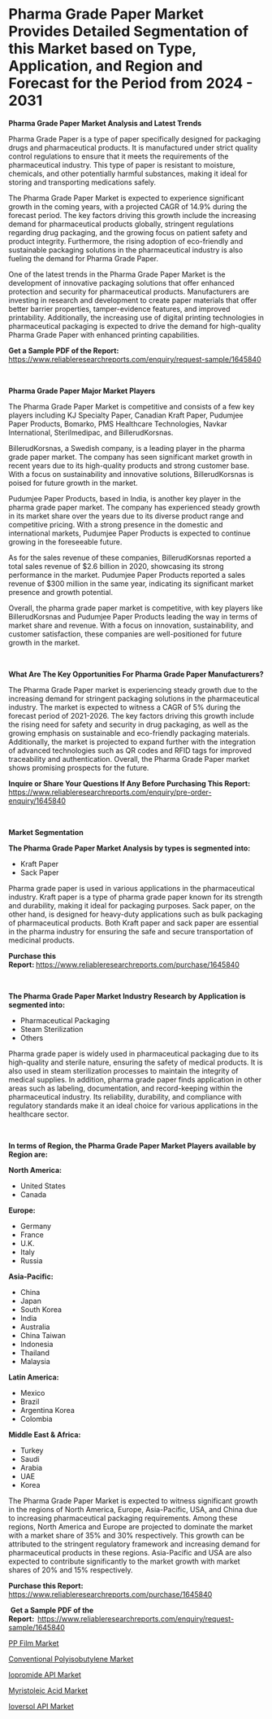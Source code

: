 <p><h1>Pharma Grade Paper Market Provides Detailed Segmentation of this Market based on Type, Application, and Region and Forecast for the Period from 2024 - 2031</h1></p><p><strong>Pharma Grade Paper Market Analysis and Latest Trends</strong></p>
<p><p>Pharma Grade Paper is a type of paper specifically designed for packaging drugs and pharmaceutical products. It is manufactured under strict quality control regulations to ensure that it meets the requirements of the pharmaceutical industry. This type of paper is resistant to moisture, chemicals, and other potentially harmful substances, making it ideal for storing and transporting medications safely.</p><p>The Pharma Grade Paper Market is expected to experience significant growth in the coming years, with a projected CAGR of 14.9% during the forecast period. The key factors driving this growth include the increasing demand for pharmaceutical products globally, stringent regulations regarding drug packaging, and the growing focus on patient safety and product integrity. Furthermore, the rising adoption of eco-friendly and sustainable packaging solutions in the pharmaceutical industry is also fueling the demand for Pharma Grade Paper.</p><p>One of the latest trends in the Pharma Grade Paper Market is the development of innovative packaging solutions that offer enhanced protection and security for pharmaceutical products. Manufacturers are investing in research and development to create paper materials that offer better barrier properties, tamper-evidence features, and improved printability. Additionally, the increasing use of digital printing technologies in pharmaceutical packaging is expected to drive the demand for high-quality Pharma Grade Paper with enhanced printing capabilities.</p></p>
<p><strong>Get a Sample PDF of the Report:&nbsp;</strong> <a href="https://www.reliableresearchreports.com/enquiry/request-sample/1645840">https://www.reliableresearchreports.com/enquiry/request-sample/1645840</a></p>
<p>&nbsp;</p>
<p><strong>Pharma Grade Paper Major Market Players</strong></p>
<p><p>The Pharma Grade Paper Market is competitive and consists of a few key players including KJ Specialty Paper, Canadian Kraft Paper, Pudumjee Paper Products, Bomarko, PMS Healthcare Technologies, Navkar International, Sterilmedipac, and BillerudKorsnas.</p><p>BillerudKorsnas, a Swedish company, is a leading player in the pharma grade paper market. The company has seen significant market growth in recent years due to its high-quality products and strong customer base. With a focus on sustainability and innovative solutions, BillerudKorsnas is poised for future growth in the market.</p><p>Pudumjee Paper Products, based in India, is another key player in the pharma grade paper market. The company has experienced steady growth in its market share over the years due to its diverse product range and competitive pricing. With a strong presence in the domestic and international markets, Pudumjee Paper Products is expected to continue growing in the foreseeable future.</p><p>As for the sales revenue of these companies, BillerudKorsnas reported a total sales revenue of $2.6 billion in 2020, showcasing its strong performance in the market. Pudumjee Paper Products reported a sales revenue of $300 million in the same year, indicating its significant market presence and growth potential.</p><p>Overall, the pharma grade paper market is competitive, with key players like BillerudKorsnas and Pudumjee Paper Products leading the way in terms of market share and revenue. With a focus on innovation, sustainability, and customer satisfaction, these companies are well-positioned for future growth in the market.</p></p>
<p>&nbsp;</p>
<p><strong>What Are The Key Opportunities For Pharma Grade Paper Manufacturers?</strong></p>
<p><p>The Pharma Grade Paper market is experiencing steady growth due to the increasing demand for stringent packaging solutions in the pharmaceutical industry. The market is expected to witness a CAGR of 5% during the forecast period of 2021-2026. The key factors driving this growth include the rising need for safety and security in drug packaging, as well as the growing emphasis on sustainable and eco-friendly packaging materials. Additionally, the market is projected to expand further with the integration of advanced technologies such as QR codes and RFID tags for improved traceability and authentication. Overall, the Pharma Grade Paper market shows promising prospects for the future.</p></p>
<p><strong>Inquire or Share Your Questions If Any Before Purchasing This Report:</strong> <a href="https://www.reliableresearchreports.com/enquiry/pre-order-enquiry/1645840">https://www.reliableresearchreports.com/enquiry/pre-order-enquiry/1645840</a></p>
<p>&nbsp;</p>
<p><strong>Market Segmentation</strong></p>
<p><strong>The Pharma Grade Paper Market Analysis by types is segmented into:</strong></p>
<p><ul><li>Kraft Paper</li><li>Sack Paper</li></ul></p>
<p><p>Pharma grade paper is used in various applications in the pharmaceutical industry. Kraft paper is a type of pharma grade paper known for its strength and durability, making it ideal for packaging purposes. Sack paper, on the other hand, is designed for heavy-duty applications such as bulk packaging of pharmaceutical products. Both Kraft paper and sack paper are essential in the pharma industry for ensuring the safe and secure transportation of medicinal products.</p></p>
<p><strong>Purchase this Report:&nbsp;</strong><a href="https://www.reliableresearchreports.com/purchase/1645840">https://www.reliableresearchreports.com/purchase/1645840</a></p>
<p>&nbsp;</p>
<p><strong>The Pharma Grade Paper Market Industry Research by Application is segmented into:</strong></p>
<p><ul><li>Pharmaceutical Packaging</li><li>Steam Sterilization</li><li>Others</li></ul></p>
<p><p>Pharma grade paper is widely used in pharmaceutical packaging due to its high-quality and sterile nature, ensuring the safety of medical products. It is also used in steam sterilization processes to maintain the integrity of medical supplies. In addition, pharma grade paper finds application in other areas such as labeling, documentation, and record-keeping within the pharmaceutical industry. Its reliability, durability, and compliance with regulatory standards make it an ideal choice for various applications in the healthcare sector.</p></p>
<p>&nbsp;</p>
<p><strong>In terms of Region, the Pharma Grade Paper Market Players available by Region are:</strong></p>
<p>
    <p> <strong> North America: </strong>
        <ul>
            <li>United States</li>
            <li>Canada</li>
        </ul>
        </p> 
    <p> <strong> Europe: </strong>
        <ul>
            <li>Germany</li>
            <li>France</li>
            <li>U.K.</li>
            <li>Italy</li>
            <li>Russia</li>
        </ul>
        </p> 
    <p> <strong> Asia-Pacific: </strong>
        <ul>
            <li>China</li>
            <li>Japan</li>
            <li>South Korea</li>
            <li>India</li>
            <li>Australia</li>
            <li>China Taiwan</li>
            <li>Indonesia</li>
            <li>Thailand</li>
            <li>Malaysia</li>
        </ul>
        </p> 
    <p> <strong> Latin America: </strong>
        <ul>
            <li>Mexico</li>
            <li>Brazil</li>
            <li>Argentina Korea</li>
            <li>Colombia</li>
        </ul>
        </p> 
    <p> <strong> Middle East & Africa: </strong>
        <ul>
            <li>Turkey</li>
            <li>Saudi</li>
            <li>Arabia</li>
            <li>UAE</li>
            <li>Korea</li>
        </ul>
    </p>
    </p>
<p><p>The Pharma Grade Paper Market is expected to witness significant growth in the regions of North America, Europe, Asia-Pacific, USA, and China due to increasing pharmaceutical packaging requirements. Among these regions, North America and Europe are projected to dominate the market with a market share of 35% and 30% respectively. This growth can be attributed to the stringent regulatory framework and increasing demand for pharmaceutical products in these regions. Asia-Pacific and USA are also expected to contribute significantly to the market growth with market shares of 20% and 15% respectively.</p></p>
<p><strong>Purchase this Report: </strong><a href="https://www.reliableresearchreports.com/purchase/1645840">https://www.reliableresearchreports.com/purchase/1645840</a></p>
<p>&nbsp;<strong>Get a Sample PDF of the Report:&nbsp;&nbsp;</strong><a href="https://www.reliableresearchreports.com/enquiry/request-sample/1645840">https://www.reliableresearchreports.com/enquiry/request-sample/1645840</a></p>
<p><strong></strong></p>
<p><p><a href="https://view.publitas.com/reportprime-1/global-pp-film-market-size-and-market-trends-insights-and-projections-from-2024-to-2031/">PP Film Market</a></p><p><a href="https://github.com/ruddyyedelwadw/Market-Research-Report-List-1/blob/main/conventional-polyisobutylene-market.md">Conventional Polyisobutylene Market</a></p><p><a href="https://picayune-night-cbd.notion.site/Iopromide-API-Market-Share-Market-New-Trends-Analysis-Report-By-Type-By-Application-By-End-use--e912bc94eaa042daa19e81deacbe91ac">Iopromide API Market</a></p><p><a href="https://view.publitas.com/reportprime-1/myristoleic-acid-market-challenges-opportunities-and-growth-drivers-and-major-market-players-forecasted-for-period-from-2024-2031/">Myristoleic Acid Market</a></p><p><a href="https://valiant-lunge-8fe.notion.site/Ioversol-API-Market-Provides-Detailed-Segmentation-of-this-Market-based-on-Type-Application-and-Re-35154f7639ba476fb29db308d1eb039a">Ioversol API Market</a></p></p>